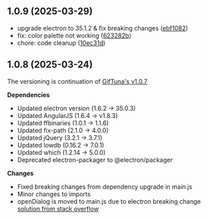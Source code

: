 ## 1.0.9 (2025-03-29)

* upgrade electron to 35.1.2 & fix breaking changes ([ebf1082](https://github.com/Cookzz/GifSalmon/commit/ebf1082619eeee7527f61802cc4cbc50cd5b7533))
* fix: color palette not working ([623282b](https://github.com/Cookzz/GifSalmon/commit/623282b3bd1dd92ecbc767222d2566542c6968b5))
* chore: code cleanup ([10ec31d](https://github.com/Cookzz/GifSalmon/commit/10ec31d0d7f0ef05666444ac746e42954c770e48))


## 1.0.8 (2025-03-24)

The versioning is continuation of [GifTuna's v1.0.7](https://github.com/dudewheresmycode/GifTuna/releases/tag/1.0.7)

**Dependencies**

- Updated electron version (1.6.2 -> 35.0.3)
- Updated AngularJS (1.6.4 -> v1.8.3)
- Updated ffbinaries (1.0.1 -> 1.1.6)
- Updated fix-path (2.1.0 -> 4.0.0)
- Updated jQuery (3.2.1 -> 3.7.1)
- Updated lowdb (0.16.2 -> 7.0.1)
- Updated which (1.2.14 -> 5.0.0)
- Deprecated electron-packager to @electron/packager

**Changes**

- Fixed breaking changes from dependency upgrade in main.js
- Minor changes to imports
- openDialog is moved to main.js due to electron breaking change [solution from stack overflow](https://stackoverflow.com/questions/36637201/requiring-electron-dialog-from-render-process-is-undefined)